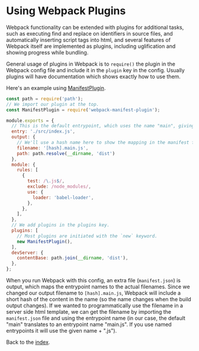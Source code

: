 # Using Webpack Plugins

Webpack functionality can be extended with plugins for additional tasks, such as executing find and replace on identifiers in source files, and automatically inserting script tags into html, and several features of Webpack itself are implemented as plugins, including uglification and showing progress while bundling.

General usage of plugins in Webpack is to `require()` the plugin in the Webpack config file and include it in the `plugin` key in the config. Usually plugins will have documentation which shows exactly how to use them.

Here's an example using [ManifestPlugin](https://www.npmjs.com/package/webpack-manifest-plugin).
```js
const path = require('path');
// We import our plugin at the top.
const ManifestPlugin = require('webpack-manifest-plugin');

module.exports = {
  // This is the default entrypoint, which uses the name "main", giving an entrypoint of "main.js".
  entry: './src/index.js',
  output: {
    // We'll use a hash name here to show the mapping in the manifest file.
    filename: '[hash].main.js',
    path: path.resolve(__dirname, 'dist')
  },
  module: {
    rules: [
      {
        test: /\.js$/,
        exclude: /node_modules/,
        use: {
          loader: 'babel-loader',
        },
      },
    ],
  },
  // We add plugins in the plugins key.
  plugins: [
    // Most plugins are initiated with the `new` keyword.
    new ManifestPlugin(),
  ],
  devServer: {
    contentBase: path.join(__dirname, 'dist'),
  },
};
```

When you run Webpack with this config, an extra file (`manifest.json`) is output, which maps the entrypoint names to the actual filenames. Since we changed our output filename to `[hash].main.js`, Webpack will include a short hash of the content in the name (so the name changes when the build output changes). If we wanted to programmatically use the filename in a server side html template, we can get the filename by importing the `manifest.json` file and using the entrypoint name (in our case, the default "main" translates to an entrypoint name "main.js". If you use named entrypoints it will use the given name + ".js").

Back to the [index](/README.md).
